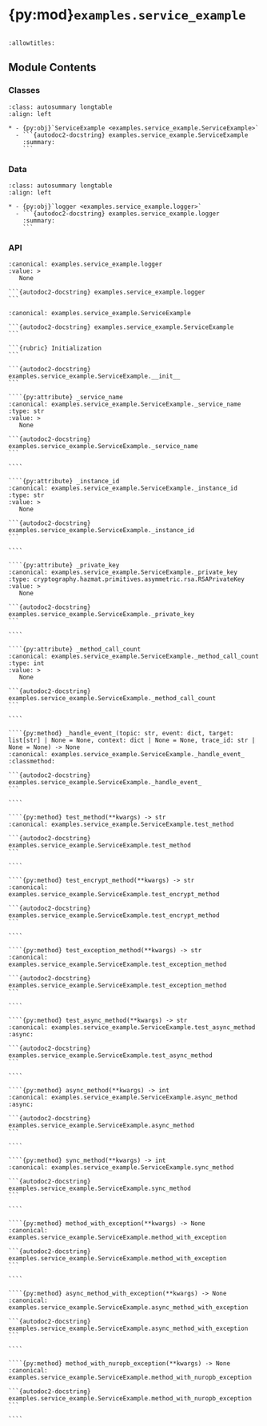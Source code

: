 # {py:mod}`examples.service_example`

```{py:module} examples.service_example
```

```{autodoc2-docstring} examples.service_example
:allowtitles:
```

## Module Contents

### Classes

````{list-table}
:class: autosummary longtable
:align: left

* - {py:obj}`ServiceExample <examples.service_example.ServiceExample>`
  - ```{autodoc2-docstring} examples.service_example.ServiceExample
    :summary:
    ```
````

### Data

````{list-table}
:class: autosummary longtable
:align: left

* - {py:obj}`logger <examples.service_example.logger>`
  - ```{autodoc2-docstring} examples.service_example.logger
    :summary:
    ```
````

### API

````{py:data} logger
:canonical: examples.service_example.logger
:value: >
   None

```{autodoc2-docstring} examples.service_example.logger
```

````

`````{py:class} ServiceExample(service_name: str, instance_id: str, private_key: cryptography.hazmat.primitives.asymmetric.rsa.RSAPrivateKey)
:canonical: examples.service_example.ServiceExample

```{autodoc2-docstring} examples.service_example.ServiceExample
```

```{rubric} Initialization
```

```{autodoc2-docstring} examples.service_example.ServiceExample.__init__
```

````{py:attribute} _service_name
:canonical: examples.service_example.ServiceExample._service_name
:type: str
:value: >
   None

```{autodoc2-docstring} examples.service_example.ServiceExample._service_name
```

````

````{py:attribute} _instance_id
:canonical: examples.service_example.ServiceExample._instance_id
:type: str
:value: >
   None

```{autodoc2-docstring} examples.service_example.ServiceExample._instance_id
```

````

````{py:attribute} _private_key
:canonical: examples.service_example.ServiceExample._private_key
:type: cryptography.hazmat.primitives.asymmetric.rsa.RSAPrivateKey
:value: >
   None

```{autodoc2-docstring} examples.service_example.ServiceExample._private_key
```

````

````{py:attribute} _method_call_count
:canonical: examples.service_example.ServiceExample._method_call_count
:type: int
:value: >
   None

```{autodoc2-docstring} examples.service_example.ServiceExample._method_call_count
```

````

````{py:method} _handle_event_(topic: str, event: dict, target: list[str] | None = None, context: dict | None = None, trace_id: str | None = None) -> None
:canonical: examples.service_example.ServiceExample._handle_event_
:classmethod:

```{autodoc2-docstring} examples.service_example.ServiceExample._handle_event_
```

````

````{py:method} test_method(**kwargs) -> str
:canonical: examples.service_example.ServiceExample.test_method

```{autodoc2-docstring} examples.service_example.ServiceExample.test_method
```

````

````{py:method} test_encrypt_method(**kwargs) -> str
:canonical: examples.service_example.ServiceExample.test_encrypt_method

```{autodoc2-docstring} examples.service_example.ServiceExample.test_encrypt_method
```

````

````{py:method} test_exception_method(**kwargs) -> str
:canonical: examples.service_example.ServiceExample.test_exception_method

```{autodoc2-docstring} examples.service_example.ServiceExample.test_exception_method
```

````

````{py:method} test_async_method(**kwargs) -> str
:canonical: examples.service_example.ServiceExample.test_async_method
:async:

```{autodoc2-docstring} examples.service_example.ServiceExample.test_async_method
```

````

````{py:method} async_method(**kwargs) -> int
:canonical: examples.service_example.ServiceExample.async_method
:async:

```{autodoc2-docstring} examples.service_example.ServiceExample.async_method
```

````

````{py:method} sync_method(**kwargs) -> int
:canonical: examples.service_example.ServiceExample.sync_method

```{autodoc2-docstring} examples.service_example.ServiceExample.sync_method
```

````

````{py:method} method_with_exception(**kwargs) -> None
:canonical: examples.service_example.ServiceExample.method_with_exception

```{autodoc2-docstring} examples.service_example.ServiceExample.method_with_exception
```

````

````{py:method} async_method_with_exception(**kwargs) -> None
:canonical: examples.service_example.ServiceExample.async_method_with_exception

```{autodoc2-docstring} examples.service_example.ServiceExample.async_method_with_exception
```

````

````{py:method} method_with_nuropb_exception(**kwargs) -> None
:canonical: examples.service_example.ServiceExample.method_with_nuropb_exception

```{autodoc2-docstring} examples.service_example.ServiceExample.method_with_nuropb_exception
```

````

`````
